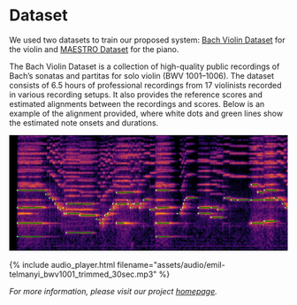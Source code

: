 # Dataset

We used two datasets to train our proposed system: [Bach Violin Dataset](https://salu133445.github.io/bach-violin-dataset/) for the violin and [MAESTRO Dataset](https://magenta.tensorflow.org/datasets/maestro) for the piano.

The Bach Violin Dataset is a collection of high-quality public recordings of Bach’s sonatas and partitas for solo violin (BWV 1001–1006). The dataset consists of 6.5 hours of professional recordings from 17 violinists recorded in various recording setups. It also provides the reference scores and estimated alignments between the recordings and scores. Below is an example of the alignment provided, where white dots and green lines show the estimated note onsets and durations.

![alignment](assets/images/alignment.jpg)

{% include audio_player.html filename="assets/audio/emil-telmanyi_bwv1001_trimmed_30sec.mp3" %}

_For more information, please visit our project [homepage](https://salu133445.github.io/bach-violin-dataset/)._
